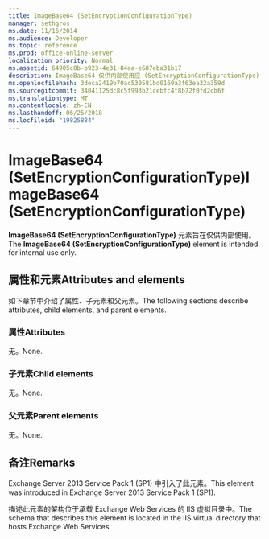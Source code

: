 ```yaml
---
title: ImageBase64 (SetEncryptionConfigurationType)
manager: sethgros
ms.date: 11/16/2014
ms.audience: Developer
ms.topic: reference
ms.prod: office-online-server
localization_priority: Normal
ms.assetid: 64905c0b-b923-4e31-84aa-e687eba31b17
description: ImageBase64 仅供内部使用应 (SetEncryptionConfigurationType) 元素。
ms.openlocfilehash: 3deca2419b70ac530581bd0160a3f63ea32a359d
ms.sourcegitcommit: 34041125dc8c5f993b21cebfc4f8b72f0fd2cb6f
ms.translationtype: MT
ms.contentlocale: zh-CN
ms.lasthandoff: 06/25/2018
ms.locfileid: "19825884"
---
```

# <a name="imagebase64-setencryptionconfigurationtype"></a><span data-ttu-id="33108-103">ImageBase64 (SetEncryptionConfigurationType)</span><span class="sxs-lookup"><span data-stu-id="33108-103">ImageBase64 (SetEncryptionConfigurationType)</span></span>

<span data-ttu-id="33108-104">**ImageBase64 (SetEncryptionConfigurationType)** 元素旨在仅供内部使用。</span><span class="sxs-lookup"><span data-stu-id="33108-104">The **ImageBase64 (SetEncryptionConfigurationType)** element is intended for internal use only.</span></span> 

## <a name="attributes-and-elements"></a><span data-ttu-id="33108-105">属性和元素</span><span class="sxs-lookup"><span data-stu-id="33108-105">Attributes and elements</span></span>

<span data-ttu-id="33108-106">如下章节中介绍了属性、子元素和父元素。</span><span class="sxs-lookup"><span data-stu-id="33108-106">The following sections describe attributes, child elements, and parent elements.</span></span>
  
### <a name="attributes"></a><span data-ttu-id="33108-107">属性</span><span class="sxs-lookup"><span data-stu-id="33108-107">Attributes</span></span>

<span data-ttu-id="33108-108">无。</span><span class="sxs-lookup"><span data-stu-id="33108-108">None.</span></span>
  
### <a name="child-elements"></a><span data-ttu-id="33108-109">子元素</span><span class="sxs-lookup"><span data-stu-id="33108-109">Child elements</span></span>

<span data-ttu-id="33108-110">无。</span><span class="sxs-lookup"><span data-stu-id="33108-110">None.</span></span>
  
### <a name="parent-elements"></a><span data-ttu-id="33108-111">父元素</span><span class="sxs-lookup"><span data-stu-id="33108-111">Parent elements</span></span>

<span data-ttu-id="33108-112">无。</span><span class="sxs-lookup"><span data-stu-id="33108-112">None.</span></span>
  
## <a name="remarks"></a><span data-ttu-id="33108-113">备注</span><span class="sxs-lookup"><span data-stu-id="33108-113">Remarks</span></span>

<span data-ttu-id="33108-114">Exchange Server 2013 Service Pack 1 (SP1) 中引入了此元素。</span><span class="sxs-lookup"><span data-stu-id="33108-114">This element was introduced in Exchange Server 2013 Service Pack 1 (SP1).</span></span>
  
<span data-ttu-id="33108-115">描述此元素的架构位于承载 Exchange Web Services 的 IIS 虚拟目录中。</span><span class="sxs-lookup"><span data-stu-id="33108-115">The schema that describes this element is located in the IIS virtual directory that hosts Exchange Web Services.</span></span>
  

